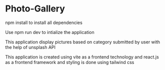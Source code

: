 # Photo-Gallery
npm install to install all dependencies

Use npm run dev to intialize the application

This application display pictures based on category submitted by user with the help of unsplash API 

This application is created using vite as a frontend technology and react.js as a frontend framework and styling is done using tailwind css
